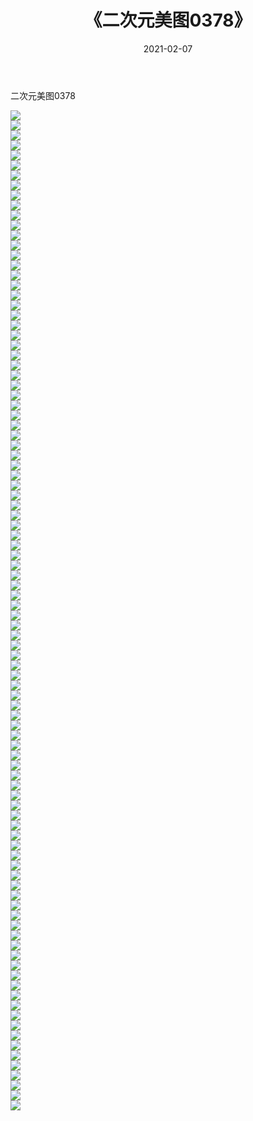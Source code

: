 ﻿---
layout: post
title:  《二次元美图0378》
date:   2021-02-07
img: http://imgx.orgx.ga/二次元/2021/二次元美图0378/000.jpg
categories: [美女, 清纯, 唯美]
---

二次元美图0378

 ![](http://imgx.orgx.ga/二次元/2021/二次元美图0378/001.jpg) <br>![](http://imgx.orgx.ga/二次元/2021/二次元美图0378/002.jpg) <br>![](http://imgx.orgx.ga/二次元/2021/二次元美图0378/003.jpg) <br>![](http://imgx.orgx.ga/二次元/2021/二次元美图0378/004.jpg) <br>![](http://imgx.orgx.ga/二次元/2021/二次元美图0378/005.jpg) <br>![](http://imgx.orgx.ga/二次元/2021/二次元美图0378/006.jpg) <br>![](http://imgx.orgx.ga/二次元/2021/二次元美图0378/007.jpg) <br>![](http://imgx.orgx.ga/二次元/2021/二次元美图0378/008.jpg) <br>![](http://imgx.orgx.ga/二次元/2021/二次元美图0378/009.jpg) <br>![](http://imgx.orgx.ga/二次元/2021/二次元美图0378/010.jpg) <br>![](http://imgx.orgx.ga/二次元/2021/二次元美图0378/011.jpg) <br>![](http://imgx.orgx.ga/二次元/2021/二次元美图0378/012.jpg) <br>![](http://imgx.orgx.ga/二次元/2021/二次元美图0378/013.jpg) <br>![](http://imgx.orgx.ga/二次元/2021/二次元美图0378/014.jpg) <br>![](http://imgx.orgx.ga/二次元/2021/二次元美图0378/015.jpg) <br>![](http://imgx.orgx.ga/二次元/2021/二次元美图0378/016.jpg) <br>![](http://imgx.orgx.ga/二次元/2021/二次元美图0378/017.jpg) <br>![](http://imgx.orgx.ga/二次元/2021/二次元美图0378/018.jpg) <br>![](http://imgx.orgx.ga/二次元/2021/二次元美图0378/019.jpg) <br>![](http://imgx.orgx.ga/二次元/2021/二次元美图0378/020.jpg) <br>![](http://imgx.orgx.ga/二次元/2021/二次元美图0378/021.jpg) <br>![](http://imgx.orgx.ga/二次元/2021/二次元美图0378/022.jpg) <br>![](http://imgx.orgx.ga/二次元/2021/二次元美图0378/023.jpg) <br>![](http://imgx.orgx.ga/二次元/2021/二次元美图0378/024.jpg) <br>![](http://imgx.orgx.ga/二次元/2021/二次元美图0378/025.jpg) <br>![](http://imgx.orgx.ga/二次元/2021/二次元美图0378/026.jpg) <br>![](http://imgx.orgx.ga/二次元/2021/二次元美图0378/027.jpg) <br>![](http://imgx.orgx.ga/二次元/2021/二次元美图0378/028.jpg) <br>![](http://imgx.orgx.ga/二次元/2021/二次元美图0378/029.jpg) <br>![](http://imgx.orgx.ga/二次元/2021/二次元美图0378/030.jpg) <br>![](http://imgx.orgx.ga/二次元/2021/二次元美图0378/031.jpg) <br>![](http://imgx.orgx.ga/二次元/2021/二次元美图0378/032.jpg) <br>![](http://imgx.orgx.ga/二次元/2021/二次元美图0378/033.jpg) <br>![](http://imgx.orgx.ga/二次元/2021/二次元美图0378/034.jpg) <br>![](http://imgx.orgx.ga/二次元/2021/二次元美图0378/035.jpg) <br>![](http://imgx.orgx.ga/二次元/2021/二次元美图0378/036.jpg) <br>![](http://imgx.orgx.ga/二次元/2021/二次元美图0378/037.jpg) <br>![](http://imgx.orgx.ga/二次元/2021/二次元美图0378/038.jpg) <br>![](http://imgx.orgx.ga/二次元/2021/二次元美图0378/039.jpg) <br>![](http://imgx.orgx.ga/二次元/2021/二次元美图0378/040.jpg) <br>![](http://imgx.orgx.ga/二次元/2021/二次元美图0378/041.jpg) <br>![](http://imgx.orgx.ga/二次元/2021/二次元美图0378/042.jpg) <br>![](http://imgx.orgx.ga/二次元/2021/二次元美图0378/043.jpg) <br>![](http://imgx.orgx.ga/二次元/2021/二次元美图0378/044.jpg) <br>![](http://imgx.orgx.ga/二次元/2021/二次元美图0378/045.jpg) <br>![](http://imgx.orgx.ga/二次元/2021/二次元美图0378/046.jpg) <br>![](http://imgx.orgx.ga/二次元/2021/二次元美图0378/047.jpg) <br>![](http://imgx.orgx.ga/二次元/2021/二次元美图0378/048.jpg) <br>![](http://imgx.orgx.ga/二次元/2021/二次元美图0378/049.jpg) <br>![](http://imgx.orgx.ga/二次元/2021/二次元美图0378/050.jpg) <br>![](http://imgx.orgx.ga/二次元/2021/二次元美图0378/051.jpg) <br>![](http://imgx.orgx.ga/二次元/2021/二次元美图0378/052.jpg) <br>![](http://imgx.orgx.ga/二次元/2021/二次元美图0378/053.jpg) <br>![](http://imgx.orgx.ga/二次元/2021/二次元美图0378/054.jpg) <br>![](http://imgx.orgx.ga/二次元/2021/二次元美图0378/055.jpg) <br>![](http://imgx.orgx.ga/二次元/2021/二次元美图0378/056.jpg) <br>![](http://imgx.orgx.ga/二次元/2021/二次元美图0378/057.jpg) <br>![](http://imgx.orgx.ga/二次元/2021/二次元美图0378/058.jpg) <br>![](http://imgx.orgx.ga/二次元/2021/二次元美图0378/059.jpg) <br>![](http://imgx.orgx.ga/二次元/2021/二次元美图0378/060.jpg) <br>![](http://imgx.orgx.ga/二次元/2021/二次元美图0378/061.jpg) <br>![](http://imgx.orgx.ga/二次元/2021/二次元美图0378/062.jpg) <br>![](http://imgx.orgx.ga/二次元/2021/二次元美图0378/063.jpg) <br>![](http://imgx.orgx.ga/二次元/2021/二次元美图0378/064.jpg) <br>![](http://imgx.orgx.ga/二次元/2021/二次元美图0378/065.jpg) <br>![](http://imgx.orgx.ga/二次元/2021/二次元美图0378/066.jpg) <br>![](http://imgx.orgx.ga/二次元/2021/二次元美图0378/067.jpg) <br>![](http://imgx.orgx.ga/二次元/2021/二次元美图0378/068.jpg) <br>![](http://imgx.orgx.ga/二次元/2021/二次元美图0378/069.jpg) <br>![](http://imgx.orgx.ga/二次元/2021/二次元美图0378/070.jpg) <br>![](http://imgx.orgx.ga/二次元/2021/二次元美图0378/071.jpg) <br>![](http://imgx.orgx.ga/二次元/2021/二次元美图0378/072.jpg) <br>![](http://imgx.orgx.ga/二次元/2021/二次元美图0378/073.jpg) <br>![](http://imgx.orgx.ga/二次元/2021/二次元美图0378/074.jpg) <br>![](http://imgx.orgx.ga/二次元/2021/二次元美图0378/075.jpg) <br>![](http://imgx.orgx.ga/二次元/2021/二次元美图0378/076.jpg) <br>![](http://imgx.orgx.ga/二次元/2021/二次元美图0378/077.jpg) <br>![](http://imgx.orgx.ga/二次元/2021/二次元美图0378/078.jpg) <br>![](http://imgx.orgx.ga/二次元/2021/二次元美图0378/079.jpg) <br>![](http://imgx.orgx.ga/二次元/2021/二次元美图0378/080.jpg) <br>![](http://imgx.orgx.ga/二次元/2021/二次元美图0378/081.jpg) <br>![](http://imgx.orgx.ga/二次元/2021/二次元美图0378/082.jpg) <br>![](http://imgx.orgx.ga/二次元/2021/二次元美图0378/083.jpg) <br>![](http://imgx.orgx.ga/二次元/2021/二次元美图0378/084.jpg) <br>![](http://imgx.orgx.ga/二次元/2021/二次元美图0378/085.jpg) <br>![](http://imgx.orgx.ga/二次元/2021/二次元美图0378/086.jpg) <br>![](http://imgx.orgx.ga/二次元/2021/二次元美图0378/087.jpg) <br>![](http://imgx.orgx.ga/二次元/2021/二次元美图0378/088.jpg) <br>![](http://imgx.orgx.ga/二次元/2021/二次元美图0378/089.jpg) <br>![](http://imgx.orgx.ga/二次元/2021/二次元美图0378/090.jpg) <br>![](http://imgx.orgx.ga/二次元/2021/二次元美图0378/091.jpg) <br>![](http://imgx.orgx.ga/二次元/2021/二次元美图0378/092.jpg) <br>![](http://imgx.orgx.ga/二次元/2021/二次元美图0378/093.jpg) <br>![](http://imgx.orgx.ga/二次元/2021/二次元美图0378/094.jpg) <br>![](http://imgx.orgx.ga/二次元/2021/二次元美图0378/095.jpg) <br>![](http://imgx.orgx.ga/二次元/2021/二次元美图0378/096.jpg) <br>![](http://imgx.orgx.ga/二次元/2021/二次元美图0378/097.jpg) <br>![](http://imgx.orgx.ga/二次元/2021/二次元美图0378/098.jpg) <br>![](http://imgx.orgx.ga/二次元/2021/二次元美图0378/099.jpg) <br>![](http://imgx.orgx.ga/二次元/2021/二次元美图0378/100.jpg) <br>